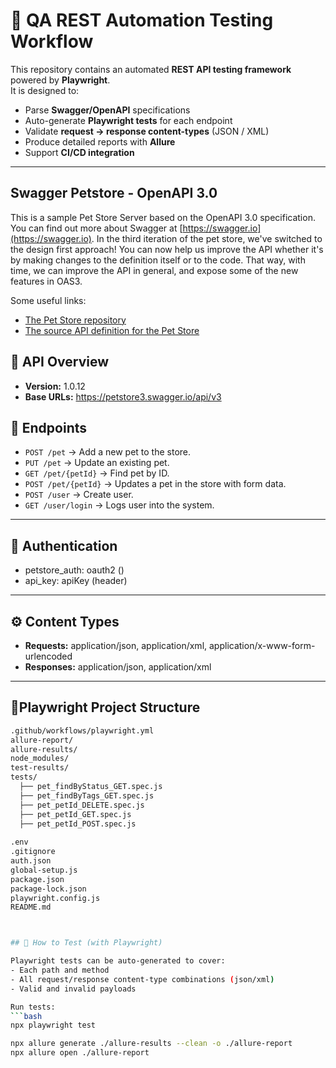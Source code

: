 
# 🧪 QA REST Automation Testing Workflow

This repository contains an automated **REST API testing framework** powered by **Playwright**.  
It is designed to:  

- Parse **Swagger/OpenAPI** specifications  
- Auto-generate **Playwright tests** for each endpoint  
- Validate **request → response content-types** (JSON / XML)  
- Produce detailed reports with **Allure**  
- Support **CI/CD integration**  

---

## Swagger Petstore - OpenAPI 3.0

This is a sample Pet Store Server based on the OpenAPI 3.0 specification.  You can find out more about
Swagger at [https://swagger.io](https://swagger.io). In the third iteration of the pet store, we've switched to the design first approach!
You can now help us improve the API whether it's by making changes to the definition itself or to the code.
That way, with time, we can improve the API in general, and expose some of the new features in OAS3.

Some useful links:
- [The Pet Store repository](https://github.com/swagger-api/swagger-petstore)
- [The source API definition for the Pet Store](https://github.com/swagger-api/swagger-petstore/blob/master/src/main/resources/openapi.yaml)

## 📌 API Overview
- **Version:** 1.0.12
- **Base URLs:** https://petstore3.swagger.io/api/v3

## 🚀 Endpoints
- `POST /pet` → Add a new pet to the store.
- `PUT /pet` → Update an existing pet.
- `GET /pet/{petId}` → Find pet by ID.
- `POST /pet/{petId}` → Updates a pet in the store with form data.
- `POST /user` → Create user.
- `GET /user/login` → Logs user into the system.

---

## 🔑 Authentication
- petstore_auth: oauth2 ()
- api_key: apiKey (header)

---

## ⚙️ Content Types
- **Requests:** application/json, application/xml, application/x-www-form-urlencoded
- **Responses:** application/json, application/xml

---
## 📂Playwright Project Structure

```bash
.github/workflows/playwright.yml
allure-report/
allure-results/
node_modules/
test-results/
tests/
  ├── pet_findByStatus_GET.spec.js
  ├── pet_findByTags_GET.spec.js
  ├── pet_petId_DELETE.spec.js
  ├── pet_petId_GET.spec.js
  ├── pet_petId_POST.spec.js
 
.env
.gitignore
auth.json
global-setup.js
package.json
package-lock.json
playwright.config.js
README.md



## 🧪 How to Test (with Playwright)

Playwright tests can be auto-generated to cover:
- Each path and method
- All request/response content-type combinations (json/xml)
- Valid and invalid payloads

Run tests:
```bash
npx playwright test

npx allure generate ./allure-results --clean -o ./allure-report
npx allure open ./allure-report


